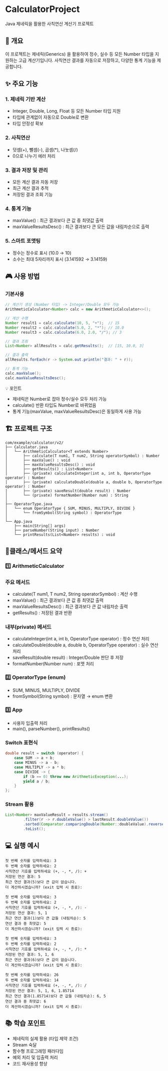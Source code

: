 # CalculatorProject
Java 제네릭을 활용한 사칙연산 계산기 프로젝트
## 📌 개요
이 프로젝트는 제네릭(Generics) 을 활용하여 정수, 실수 등 모든 Number 타입을 지원하는 고급 계산기입니다.
사칙연산 결과를 자동으로 저장하고, 다양한 통계 기능을 제공합니다.
## ✨ 주요 기능
### 1. 제네릭 기반 계산

- Integer, Double, Long, Float 등 모든 Number 타입 지원
- 타입에 관계없이 자동으로 Double로 변환
- 타입 안정성 확보

### 2. 사칙연산

- 덧셈(+), 뺄셈(-), 곱셈(*), 나눗셈(/)
- 0으로 나누기 에러 처리

### 3. 결과 저장 및 관리

- 모든 계산 결과 자동 저장
- 최근 계산 결과 추적
- 저장된 결과 조회 기능

### 4. 통계 기능

- maxValue() : 최근 결과보다 큰 값 중 최댓값 출력
- maxValueResultsDesc() : 최근 결과보다 큰 모든 값을 내림차순으로 출력

### 5. 스마트 포맷팅

- 정수는 정수로 표시 (10.0 → 10)
- 소수는 최대 5자리까지 표시 (3.141592 → 3.14159)

## 🎮 사용 방법
### 기본사용
```java
// 계산기 생성 (Number 타입) -> Integer/Double 모두 가능
ArithmeticCalculator<Number> calc = new ArithmeticCalculator<>();

// 계산 수행
Number result1 = calc.calculate(10, 5, "+");  // 15
Number result2 = calc.calculate(5.0, 2, "*"); // 10.0
Number result3 = calc.calculate(6.0, 2.0, "/"); // 3

// 결과 조회
List<Number> allResults = calc.getResults();  // [15, 10.0, 3]

// 결과 출력
allResults.forEach(r -> System.out.println("결과: " + r));

// 통계 기능
calc.maxValue();              
calc.maxValueResultsDesc();
```
💡 포인트
- 제네릭은 Number로 잡아 정수/실수 모두 처리 가능
- calculate() 반환 타입도 Number로 바뀌었음
- 통계 기능(maxValue, maxValueResultsDesc)은 동일하게 사용 가능
## 🏗️ 프로젝트 구조
```
com/example/calculator/v2/
├── Calculator.java
│   └── ArithmeticCalculator<T extends Number>
│       ├── calculate(T num1, T num2, String operatorSymbol) : Number
│       ├── maxValue() : void
│       ├── maxValueResultsDesc() : void
│       ├── getResults() : List<Number>
│       ├── (private) calculateInteger(int a, int b, OperatorType operator) : Number
│       ├── (private) calculateDouble(double a, double b, OperatorType operator) : Number
│       ├── (private) saveResult(double result) : Number
│       └── (private) formatNumber(Number num) : String
│
├── OperatorType.java
│   └── enum OperatorType { SUM, MINUS, MULTIPLY, DIVIDE }
│       └── fromSymbol(String symbol) : OperatorType
│
└── App.java
    ├── main(String[] args)
    ├── parseNumber(String input) : Number
    └── printResults(List<Number> results) : void
```
## 🔑클래스/메서드 요약 
### 1️⃣ ArithmeticCalculator<T extends Number>
### 주요 메서드
- calculate(T num1, T num2, String operatorSymbol) : 계산 수행
- maxValue() : 최근 결과보다 큰 값 중 최댓값 출력
- maxValueResultsDesc() : 최근 결과보다 큰 값 내림차순 출력
- getResults() : 저장된 결과 반환
### 내부(private) 메서드
- calculateInteger(int a, int b, OperatorType operator) : 정수 연산 처리
- calculateDouble(double a, double b, OperatorType operator) : 실수 연산 처리
- saveResult(double result) : Integer/Double 판단 후 저장
- formatNumber(Number num) : 포맷 처리
### 2️⃣ OperatorType (enum)
- SUM, MINUS, MULTIPLY, DIVIDE
- fromSymbol(String symbol) : 문자열 → enum 변환
### 3️⃣ App
- 사용자 입출력 처리
- main(), parseNumber(), printResults()
### Switch 표현식
```java
double result = switch (operator) {
    case SUM -> a + b;
    case MINUS -> a - b;
    case MULTIPLY -> a * b;
    case DIVIDE -> {
        if (b == 0) throw new ArithmeticException(...);
        yield a / b;
    }
};
```
### Stream 활용
```java
List<Number> maxValueResult = results.stream()
        .filter(r -> r.doubleValue() > lastResult.doubleValue())
        .sorted(Comparator.comparingDouble(Number::doubleValue).reversed())
        .toList();
```
## 💻 실행 예시
```
첫 번째 숫자를 입력하세요: 3
두 번째 숫자를 입력하세요: 2
사칙연산 기호를 입력하세요 (+, -, *, /): +
저장된 연산 결과: 5
최근 연산 결과(5)보다 큰 값이 없습니다.
더 계산하시겠습니까? (exit 입력 시 종료): 

첫 번째 숫자를 입력하세요: 3
두 번째 숫자를 입력하세요: 2
사칙연산 기호를 입력하세요 (+, -, *, /): -
저장된 연산 결과: 5, 1
최근 연산 결과(1)보다 큰 값들 (내림차순): 5
연산 결과 중 최댓값: 5
더 계산하시겠습니까? (exit 입력 시 종료): 

첫 번째 숫자를 입력하세요: 3
두 번째 숫자를 입력하세요: 2
사칙연산 기호를 입력하세요 (+, -, *, /): *
저장된 연산 결과: 5, 1, 6
최근 연산 결과(6)보다 큰 값이 없습니다.
더 계산하시겠습니까? (exit 입력 시 종료): 

첫 번째 숫자를 입력하세요: 26
두 번째 숫자를 입력하세요: 14
사칙연산 기호를 입력하세요 (+, -, *, /): /
저장된 연산 결과: 5, 1, 6, 1.85714
최근 연산 결과(1.85714)보다 큰 값들 (내림차순): 6, 5
연산 결과 중 최댓값: 6
더 계산하시겠습니까? (exit 입력 시 종료):
```
## 📚 학습 포인트
- 제네릭의 실제 활용 (타입 제약 조건)
- Stream 숙달
- 함수형 프로그래밍 패러다임
- 예외 처리 및 입출력 처리
- 코드 재사용성 향상

